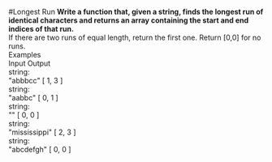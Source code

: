#Longest Run
**Write a function that, given a string, finds the longest run of identical characters and returns an array containing the start and end indices of that run.** 
<br />
If there are two runs of equal length, return the first one. Return [0,0] for no runs.
<br />
Examples
<br />
Input   Output
<br />
string:
<br />
"abbbcc"    [ 1, 3 ]
<br />
string:
<br />
"aabbc" [ 0, 1 ]
<br />
string:
<br />
""  [ 0, 0 ]
<br />
string:
<br />
"mississippi"   [ 2, 3 ]
<br />
string:
<br />
"abcdefgh"  [ 0, 0 ]
